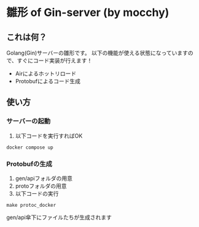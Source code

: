 # 雛形 of Gin-server (by mocchy)

## これは何？
Golang(Gin)サーバーの雛形です。
以下の機能が使える状態になっていますので、すぐにコード実装が行えます！
- Airによるホットリロード
- Protobufによるコード生成

## 使い方
### サーバーの起動
1. 以下コードを実行すればOK
```
docker compose up
```

### Protobufの生成
1. gen/apiフォルダの用意
2. protoフォルダの用意
3. 以下コードの実行
```
make protoc_docker
```
gen/api傘下にファイルたちが生成されます